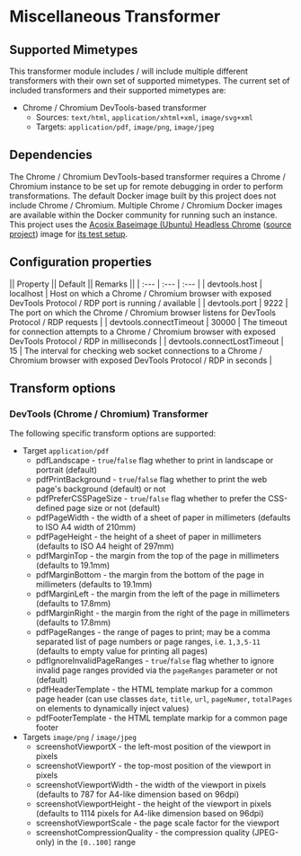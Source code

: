 # Miscellaneous Transformer

## Supported Mimetypes

This transformer module includes / will include multiple different transformers with their own set of supported mimetypes. The current set of included transformers and their supported mimetypes are:

- Chrome / Chromium DevTools-based transformer
    - Sources: `text/html`, `application/xhtml+xml`, `image/svg+xml`
    - Targets: `application/pdf`, `image/png`, `image/jpeg`

## Dependencies

The Chrome / Chromium DevTools-based transformer requires a Chrome / Chromium instance to be set up for remote debugging in order to perform transformations. The default Docker image built by this project does not include Chrome / Chromium. Multiple Chrome / Chromium Docker images are available within the Docker community for running such an instance. This project uses the [Acosix Baseimage (Ubuntu) Headless Chrome](https://hub.docker.com/r/acosix/baseimage-chrome-headless) ([source project](https://github.com/Acosix/acosix-docker-generic/tree/master/baseimage-chrome-headless)) image for [its test setup](../misc/docker-compose.yml).

## Configuration properties

|| Property || Default || Remarks ||
| :--- | :--- | :--- |
| devtools.host | localhost | Host on which a Chrome / Chromium browser with exposed DevTools Protocol / RDP port is running / available |
| devtools.port | 9222 | The port on which the Chrome / Chromium browser listens for DevTools Protocol / RDP requests |
| devtools.connectTimeout | 30000 | The timeout for connection attempts to a Chrome / Chromium browser with exposed DevTools Protocol / RDP in milliseconds |
| devtools.connectLostTimeout | 15 | The interval for checking web socket connections to a Chrome / Chromium browser with exposed DevTools Protocol / RDP in seconds |

## Transform options

### DevTools (Chrome / Chromium) Transformer

The following specific transform options are supported:

- Target `application/pdf`
    - pdfLandscape - `true`/`false` flag whether to print in landscape or portrait (default)
    - pdfPrintBackground - `true`/`false` flag whether to print the web page's background (default) or not
    - pdfPreferCSSPageSize - `true`/`false` flag whether to prefer the CSS-defined page size or not (default)
    - pdfPageWidth - the width of a sheet of paper in millimeters (defaults to ISO A4 width of 210mm)
    - pdfPageHeight - the height of a sheet of paper in millimeters (defaults to ISO A4 height of 297mm)
    - pdfMarginTop - the margin from the top of the page in millimeters (defaults to 19.1mm)
    - pdfMarginBottom - the margin from the bottom of the page in millimeters (defaults to 19.1mm)
    - pdfMarginLeft - the margin from the left of the page in millimeters (defaults to 17.8mm)
    - pdfMarginRight - the margin from the right of the page in millimeters (defaults to 17.8mm)
    - pdfPageRanges - the range of pages to print; may be a comma separated list of page numbers or page ranges, i.e. `1,3,5-11` (defaults to empty value for printing all pages)
    - pdfIgnoreInvalidPageRanges - `true`/`false` flag whether to ignore invalid page ranges provided via the `pageRanges` parameter or not (default)
    - pdfHeaderTemplate - the HTML template markup for a common page header (can use classes `date`, `title`, `url`, `pageNumer`, `totalPages` on elements to dynamically inject values)
    - pdfFooterTemplate - the HTML template markip for a common page footer
- Targets `image/png` / `image/jpeg`
    - screenshotViewportX - the left-most position of the viewport in pixels
    - screenshotViewportY - the top-most position of the viewport in pixels
    - screenshotViewportWidth - the width of the viewport in pixels (defaults to 787 for A4-like dimension based on 96dpi)
    - screenshotViewportHeight - the height of the viewport in pixels (defaults to 1114 pixels for A4-like dimension based on 96dpi)
    - screenshotViewportScale - the page scale factor for the viewport
    - screenshotCompressionQuality - the compression quality (JPEG-only) in the `[0..100]` range